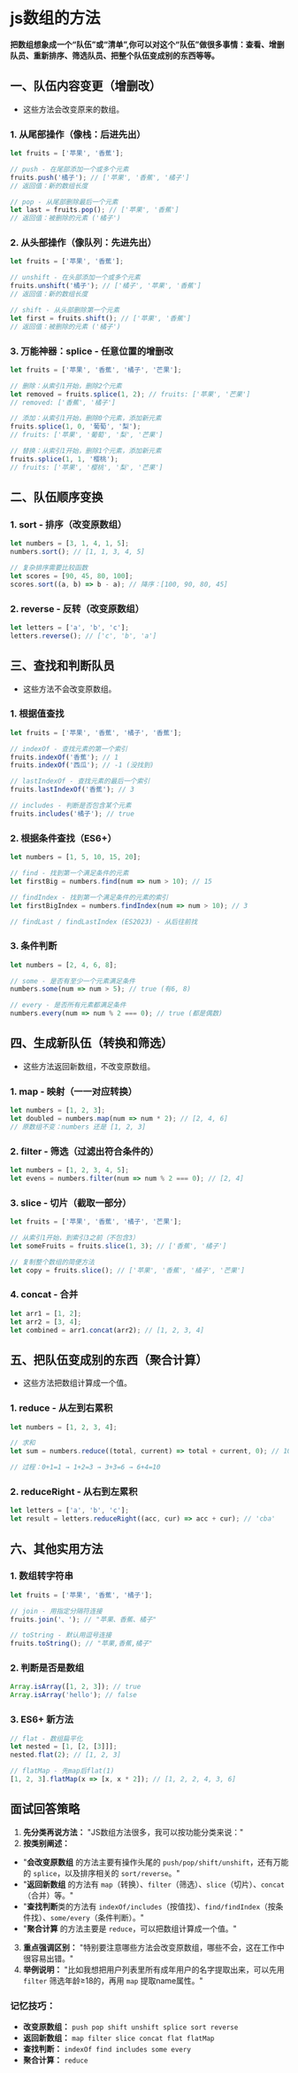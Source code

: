 # js数组的方法

**把数组想象成一个“队伍”或“清单”,你可以对这个“队伍”做很多事情：查看、增删队员、重新排序、筛选队员、把整个队伍变成别的东西等等。**

## 一、队伍内容变更（增删改）

- 这些方法会改变原来的数组。

### 1. 从尾部操作（像栈：后进先出）

```javascript
let fruits = ['苹果', '香蕉'];

// push - 在尾部添加一个或多个元素
fruits.push('橘子'); // ['苹果', '香蕉', '橘子']
// 返回值：新的数组长度

// pop - 从尾部删除最后一个元素
let last = fruits.pop(); // ['苹果', '香蕉']
// 返回值：被删除的元素 ('橘子')
```

### 2. 从头部操作（像队列：先进先出）

```javascript
let fruits = ['苹果', '香蕉'];

// unshift - 在头部添加一个或多个元素
fruits.unshift('橘子'); // ['橘子', '苹果', '香蕉']
// 返回值：新的数组长度

// shift - 从头部删除第一个元素
let first = fruits.shift(); // ['苹果', '香蕉']
// 返回值：被删除的元素 ('橘子')
```

### 3. 万能神器：splice - 任意位置的增删改

```javascript
let fruits = ['苹果', '香蕉', '橘子', '芒果'];

// 删除：从索引1开始，删除2个元素
let removed = fruits.splice(1, 2); // fruits: ['苹果', '芒果']
// removed: ['香蕉', '橘子']

// 添加：从索引1开始，删除0个元素，添加新元素
fruits.splice(1, 0, '葡萄', '梨');
// fruits: ['苹果', '葡萄', '梨', '芒果']

// 替换：从索引1开始，删除1个元素，添加新元素
fruits.splice(1, 1, '樱桃');
// fruits: ['苹果', '樱桃', '梨', '芒果']
```

## 二、队伍顺序变换

### 1. sort - 排序（改变原数组）

```javascript
let numbers = [3, 1, 4, 1, 5];
numbers.sort(); // [1, 1, 3, 4, 5]

// 复杂排序需要比较函数
let scores = [90, 45, 80, 100];
scores.sort((a, b) => b - a); // 降序：[100, 90, 80, 45]
```

### 2. reverse - 反转（改变原数组）

```javascript
let letters = ['a', 'b', 'c'];
letters.reverse(); // ['c', 'b', 'a']
```

## 三、查找和判断队员

- 这些方法不会改变原数组。

### 1. 根据值查找

```javascript
let fruits = ['苹果', '香蕉', '橘子', '香蕉'];

// indexOf - 查找元素的第一个索引
fruits.indexOf('香蕉'); // 1
fruits.indexOf('西瓜'); // -1 (没找到)

// lastIndexOf - 查找元素的最后一个索引
fruits.lastIndexOf('香蕉'); // 3

// includes - 判断是否包含某个元素
fruits.includes('橘子'); // true
```

### 2. 根据条件查找（ES6+）

```javascript
let numbers = [1, 5, 10, 15, 20];

// find - 找到第一个满足条件的元素
let firstBig = numbers.find(num => num > 10); // 15

// findIndex - 找到第一个满足条件的元素的索引
let firstBigIndex = numbers.findIndex(num => num > 10); // 3

// findLast / findLastIndex (ES2023) - 从后往前找
```

### 3. 条件判断

```javascript
let numbers = [2, 4, 6, 8];

// some - 是否有至少一个元素满足条件
numbers.some(num => num > 5); // true (有6, 8)

// every - 是否所有元素都满足条件
numbers.every(num => num % 2 === 0); // true (都是偶数)
```

## 四、生成新队伍（转换和筛选）

- 这些方法返回新数组，不改变原数组。

### 1. map - 映射（一一对应转换）

```javascript
let numbers = [1, 2, 3];
let doubled = numbers.map(num => num * 2); // [2, 4, 6]
// 原数组不变：numbers 还是 [1, 2, 3]
```

### 2. filter - 筛选（过滤出符合条件的）

```javascript
let numbers = [1, 2, 3, 4, 5];
let evens = numbers.filter(num => num % 2 === 0); // [2, 4]
```

### 3. slice - 切片（截取一部分）

```javascript
let fruits = ['苹果', '香蕉', '橘子', '芒果'];

// 从索引1开始，到索引3之前（不包含3）
let someFruits = fruits.slice(1, 3); // ['香蕉', '橘子']

// 复制整个数组的简便方法
let copy = fruits.slice(); // ['苹果', '香蕉', '橘子', '芒果']
```

### 4. concat - 合并

```javascript
let arr1 = [1, 2];
let arr2 = [3, 4];
let combined = arr1.concat(arr2); // [1, 2, 3, 4]
```

## 五、把队伍变成别的东西（聚合计算）

- 这些方法把数组计算成一个值。

### 1. reduce - 从左到右累积

```javascript
let numbers = [1, 2, 3, 4];

// 求和
let sum = numbers.reduce((total, current) => total + current, 0); // 10

// 过程：0+1=1 → 1+2=3 → 3+3=6 → 6+4=10
```

### 2. reduceRight - 从右到左累积

```javascript
let letters = ['a', 'b', 'c'];
let result = letters.reduceRight((acc, cur) => acc + cur); // 'cba'
```

## 六、其他实用方法

### 1. 数组转字符串

```javascript
let fruits = ['苹果', '香蕉', '橘子'];

// join - 用指定分隔符连接
fruits.join('、'); // "苹果、香蕉、橘子"

// toString - 默认用逗号连接
fruits.toString(); // "苹果,香蕉,橘子"
```

### 2. 判断是否是数组

```javascript
Array.isArray([1, 2, 3]); // true
Array.isArray('hello'); // false
```

### 3. ES6+ 新方法

```javascript
// flat - 数组扁平化
let nested = [1, [2, [3]]];
nested.flat(2); // [1, 2, 3]

// flatMap - 先map后flat(1)
[1, 2, 3].flatMap(x => [x, x * 2]); // [1, 2, 2, 4, 3, 6]
```

## 面试回答策略

1. **先分类再说方法：** "JS数组方法很多，我可以按功能分类来说："
2. **按类别阐述：**

- "**会改变原数组** 的方法主要有操作头尾的 `push/pop/shift/unshift`，还有万能的 `splice`，以及排序相关的 `sort/reverse`。"
- "**返回新数组** 的方法有 `map`（转换）、`filter`（筛选）、`slice`（切片）、`concat`（合并）等。"
- "**查找判断**类的方法有 `indexOf/includes`（按值找）、`find/findIndex`（按条件找）、`some/every`（条件判断）。"
- "**聚合计算** 的方法主要是 `reduce`，可以把数组计算成一个值。"

3. **重点强调区别：** "特别要注意哪些方法会改变原数组，哪些不会，这在工作中很容易出错。"
4. **举例说明：** "比如我想把用户列表里所有成年用户的名字提取出来，可以先用 `filter` 筛选年龄≥18的，再用 `map` 提取name属性。"

### 记忆技巧：

- **改变原数组：** `push pop shift unshift splice sort reverse`
- **返回新数组：** `map filter slice concat flat flatMap`
- **查找判断：** `indexOf find includes some every`
- **聚合计算：** `reduce`
